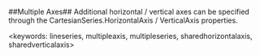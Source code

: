 ##Multiple Axes##
Additional horizontal / vertical axes can be specified through the CartesianSeries.HorizontalAxis / VerticalAxis properties.

<keywords: lineseries, multipleaxis, multipleseries, sharedhorizontalaxis, sharedverticalaxis>